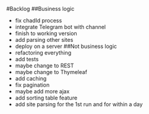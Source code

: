 #Backlog
##Business logic
- fix chadId process
- integrate Telegram bot with channel
- finish to working version
- add parsing other sites
- deploy on a server
##Not business logic
- refactoring everything
- add tests
- maybe change to REST 
- maybe change to Thymeleaf
- add caching
- fix pagination
- maybe add more ajax
- add sorting table feature
- add site parsing for the 1st run and for within a day